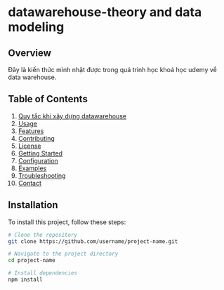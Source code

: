 # datawarehouse-theory and data modeling 
## Overview
Đây là kiến thức mình nhặt được trong quá trình học khoá học udemy về data warehouse. 
## Table of Contents

1. [Quy tắc khi xây dựng datawarehouse](#installation)
2. [Usage](#usage)
3. [Features](#features)
4. [Contributing](#contributing)
5. [License](#license)
6. [Getting Started](#getting-started)
7. [Configuration](#configuration)
8. [Examples](#examples)
9. [Troubleshooting](#troubleshooting)
10. [Contact](#contact)

## Installation

To install this project, follow these steps:

```bash
# Clone the repository
git clone https://github.com/username/project-name.git

# Navigate to the project directory
cd project-name

# Install dependencies
npm install
